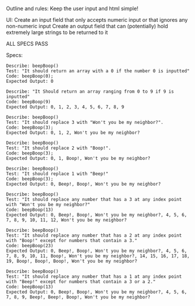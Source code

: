 Outline and rules:
Keep the user input and html simple!

UI:
Create an input field that only accepts numeric input or that ignores any non-numeric input
Create an output field that can (potentially) hold extremely large strings to be returned to it

ALL SPECS PASS

Specs:
```
Describe: beepBoop()
Test: "It should return an array with a 0 if the number 0 is inputted"
Code: beepBoop(0);
Expected Output: 0
```
```
Describe: "It Should return an array ranging from 0 to 9 if 9 is inputted"
Code: beepBoop(9)
Expected Output: 0, 1, 2, 3, 4, 5, 6, 7, 8, 9
```
```
Describe: beepBoop()
Test: "It should replace 3 with "Won't you be my neighbor?".
Code: beepBoop(3);
Expected Output: 0, 1, 2, Won't you be my neighbor?
```
```
Describe: beepBoop()
Test: "It should replace 2 with "Boop!".
Code: beepBoop(3);
Expected Output: 0, 1, Boop!, Won't you be my neighbor?
```
```
Describe: beepBoop()
Test: "It should replace 1 with "Beep!"
Code: beepBoop(3);
Expected Output: 0, Beep!, Boop!, Won't you be my neighbor?
```
```
Describe: beepBoop()
Test: "It should replace any number that has a 3 at any index point with "Won't you be my neighbor?"
Code: beepBoop(13)
Expected Output: 0, Beep!, Boop!, Won't you be my neighbor?, 4, 5, 6, 7, 8, 9, 10, 11, 12, Won't you be my neighbor?
```
```
Describe: beepBoop()
Test: "It should replace any number that has a 2 at any index point with "Boop!" except for numbers that contain a 3."
Code: beepBoop(23)
Expected Output: 0, Beep!, Boop!, Won't you be my neighbor?, 4, 5, 6, 7, 8, 9, 10, 11, Boop!, Won't you be my neighbor?, 14, 15, 16, 17, 18, 19, Boop!, Boop!, Boop!, Won't you be my neighbor?
```
```
Describe: beepBoop()
Test: "It should replace any number that has a 1 at any index point with "Beep!" except for numbers that contain a 3 or a 2."
Code: beepBoop(13)
Expected Output: 0, Beep!, Boop!, Won't you be my neighbor?, 4, 5, 6, 7, 8, 9, Beep!, Beep!, Boop!, Won't you be my neighbor?
```

